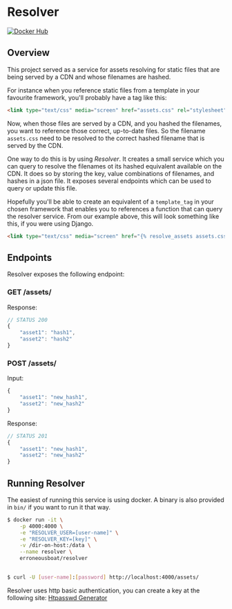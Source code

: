 Resolver
========

[![Docker Hub](https://img.shields.io/badge/docker-erroneousboat%2Fresolver-blue.svg)](https://registry.hub.docker.com/u/erroneousboat/resolver/)

Overview
--------

This project served as a service for assets resolving for static files that are
being served by a CDN and whose filenames are hashed.

For instance when you reference static files from a template in your favourite
framework, you'll probably have a tag like this:

```html
<link type="text/css" media="screen" href="assets.css" rel="stylesheet">
```

Now, when those files are served by a CDN, and you hashed the filenames, you
want to reference those correct, up-to-date files. So the filename `assets.css`
need to be resolved to the correct hashed filename that is served by the CDN.

One way to do this is by using *Resolver*. It creates a small service which
you can query to resolve the filenames ot its hashed equivalent available on
the CDN. It does so by storing the key, value combinations of filenames, and 
hashes in a json file.  It exposes several endpoints which can be used to
query or update this file.

Hopefully you'll be able to create an equivalent of a `template_tag` in your
chosen framework that enables you to references a function that can query
the resolver service. From our example above, this will look something like
this, if you were using Django.

```html
<link type="text/css" media="screen" href="{% resolve_assets assets.css %}" rel="stylesheet">
```

Endpoints
---------

Resolver exposes the following endpoint:

### GET /assets/

Response:
```javascript
// STATUS 200
{
    "asset1": "hash1",
    "asset2": "hash2"
}
```

### POST /assets/

Input:
```javascript
{
    "asset1": "new_hash1",
    "asset2": "new_hash2"
}
```

Response:
```javascript
// STATUS 201
{
    "asset1": "new_hash1",
    "asset2": "new_hash2"
}
```

Running Resolver
----------------

The easiest of running this service is using docker. A binary is also provided
in `bin/` if you want to run it that way.

```bash
$ docker run -it \
    -p 4000:4000 \
    -e "RESOLVER_USER=[user-name]" \
    -e "RESOLVER_KEY=[key]" \
    -v /dir-on-host:/data \
    --name resolver \
    erroneousboat/resolver
    

$ curl -U [user-name]:[password] http://localhost:4000/assets/
```

Resolver uses http basic authentication, you can create a key at the following
site: [Htpasswd Generator](http://www.htaccesstools.com/htpasswd-generator/)
